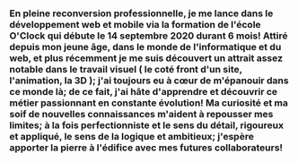 ### En pleine reconversion professionnelle, je me lance dans le développement web et mobile via la formation de l'école O'Clock qui débute le 14 septembre 2020 durant 6 mois! Attiré depuis mon jeune âge, dans le monde de l'informatique et du web, et plus récemment je me suis découvert un attrait assez notable dans le travail visuel ( le coté front d'un site, l'animation, la 3D ); j'ai toujours eu à cœur de m'épanouir dans ce monde là; de ce fait, j'ai hâte d'apprendre et découvrir ce métier passionnant en constante évolution! Ma curiosité et ma soif de nouvelles connaissances m'aident à repousser mes limites; à la fois perfectionniste et le sens du détail, rigoureux et appliqué, le sens de la logique et ambitieux; j'espère apporter la pierre à l'édifice avec mes futures collaborateurs!

<!--
**Gregory2811/Gregory2811** is a ✨ _special_ ✨ repository because its `README.md` (this file) appears on your GitHub profile.

Here are some ideas to get you started:

- 🔭 I’m currently working on ...
- 🌱 I’m currently learning ...
- 👯 I’m looking to collaborate on ...
- 🤔 I’m looking for help with ...
- 💬 Ask me about ...
- 📫 How to reach me: ...
- 😄 Pronouns: ...
- ⚡ Fun fact: ...
-->
